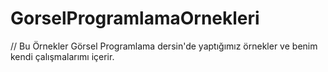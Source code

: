 # GorselProgramlamaOrnekleri
// Bu Örnekler Görsel Programlama dersin'de yaptığımız örnekler ve benim kendi çalışmalarımı içerir.
